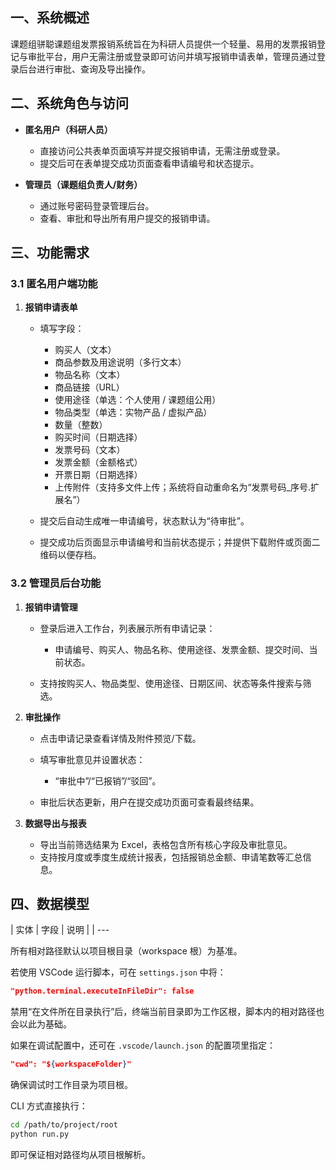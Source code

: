 ## 一、系统概述

课题组骈聪课题组发票报销系统旨在为科研人员提供一个轻量、易用的发票报销登记与审批平台，用户无需注册或登录即可访问并填写报销申请表单，管理员通过登录后台进行审批、查询及导出操作。

## 二、系统角色与访问

* **匿名用户（科研人员）**

  * 直接访问公共表单页面填写并提交报销申请，无需注册或登录。
  * 提交后可在表单提交成功页面查看申请编号和状态提示。

* **管理员（课题组负责人/财务）**

  * 通过账号密码登录管理后台。
  * 查看、审批和导出所有用户提交的报销申请。

## 三、功能需求

### 3.1 匿名用户端功能

1. **报销申请表单**

   * 填写字段：

     * 购买人（文本）
     * 商品参数及用途说明（多行文本）
     * 物品名称（文本）
     * 商品链接（URL）
     * 使用途径（单选：个人使用 / 课题组公用）
     * 物品类型（单选：实物产品 / 虚拟产品）
     * 数量（整数）
     * 购买时间（日期选择）
     * 发票号码（文本）
     * 发票金额（金额格式）
     * 开票日期（日期选择）
     * 上传附件（支持多文件上传；系统将自动重命名为“发票号码\_序号.扩展名”）
   * 提交后自动生成唯一申请编号，状态默认为“待审批”。
   * 提交成功后页面显示申请编号和当前状态提示；并提供下载附件或页面二维码以便存档。

### 3.2 管理员后台功能

1. **报销申请管理**

   * 登录后进入工作台，列表展示所有申请记录：

     * 申请编号、购买人、物品名称、使用途径、发票金额、提交时间、当前状态。
   * 支持按购买人、物品类型、使用途径、日期区间、状态等条件搜索与筛选。

2. **审批操作**

   * 点击申请记录查看详情及附件预览/下载。
   * 填写审批意见并设置状态：

     * “审批中”/“已报销”/“驳回”。
   * 审批后状态更新，用户在提交成功页面可查看最终结果。

3. **数据导出与报表**

   * 导出当前筛选结果为 Excel，表格包含所有核心字段及审批意见。
   * 支持按月度或季度生成统计报表，包括报销总金额、申请笔数等汇总信息。

## 四、数据模型

\| 实体   | 字段                                                                           | 说明        |
\| ---

所有相对路径默认以项目根目录（workspace 根）为基准。

若使用 VSCode 运行脚本，可在 `settings.json` 中将：

```json
"python.terminal.executeInFileDir": false
```

禁用“在文件所在目录执行”后，终端当前目录即为工作区根，脚本内的相对路径也会以此为基础。

如果在调试配置中，还可在 `.vscode/launch.json` 的配置项里指定：

```json
"cwd": "${workspaceFolder}"
```

确保调试时工作目录为项目根。

CLI 方式直接执行：

```bash
cd /path/to/project/root
python run.py
```

即可保证相对路径均从项目根解析。
